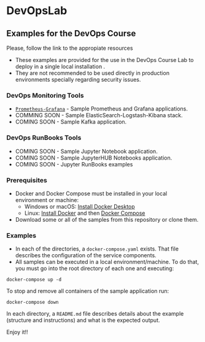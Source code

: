 # DevOpsLab
## Examples for the DevOps Course

Please, follow the link to the appropiate resources

- These examples are provided for the use in the DevOps Course Lab to deploy in a single local installation . 
- They are not recommended to be used directly in production environments specially regarding security issues.

### DevOps Monitoring Tools
- [`Prometheus-Grafana`](https://github.com/JuanLuisGozaloFdez/DevOpsLab/tree/main/prometheus-grafana) - Sample Prometheus and Grafana applications.
- COMMING SOON - Sample ElasticSearch-Logstash-Kibana stack.
- COMING SOON - Sample Kafka application.

### DevOps RunBooks Tools
- COMING SOON - Sample Jupyter Notebook application.
- COMING SOON - Sample JupyterHUB Notebooks application.
- COMING SOON - Jupyter RunBooks examples

### Prerequisites

- Docker and Docker Compose must be installed in your local environment or machine:
  - Windows or macOS:
    [Install Docker Desktop](https://www.docker.com/get-started)
  - Linux: [Install Docker](https://www.docker.com/get-started) and then
    [Docker Compose](https://github.com/docker/compose)
- Download some or all of the samples from this repository or clone them.

### Examples

- In each of the directories, a `docker-compose.yaml` exists. That file describes the configuration of the service components. 
- All samples can be executed in a local environment/machine. To do that, you must go into the root directory of each one and executing:

```console
docker-compose up -d
```
To stop and remove all containers of the sample application run:

```console
docker-compose down
```

In each directory, a `README.md` file describes details about the example (structure and instructions) and
what is the expected output.

Enjoy it!!
